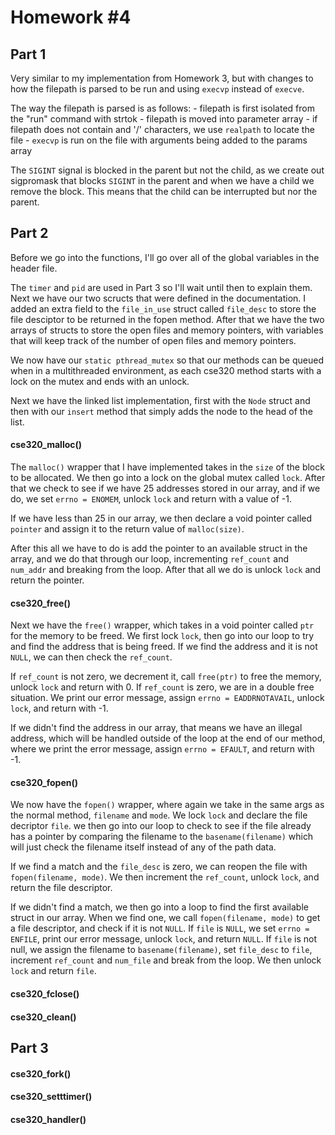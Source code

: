 # Homework #4

## Part 1

Very similar to my implementation from Homework 3, but with changes to how the filepath is parsed to be run and using `execvp` instead of `execve`.

The way the filepath is parsed is as follows:
	- filepath is first isolated from the "run" command with strtok
	- filepath is moved into parameter array
	- if filepath does not contain and '/' characters, we use `realpath` to locate the file
	- `execvp` is run on the file with arguments being added to the params array
	
The `SIGINT` signal is blocked in the parent but not the child, as we create out sigpromask that blocks `SIGINT` in the parent and when we have a child we remove the block. This means that the child can be interrupted but nor the parent.

## Part 2

Before we go into the functions, I'll go over all of the global variables in the header file.

The `timer` and `pid` are used in Part 3 so I'll wait until then to explain them.
Next we have our two scructs that were defined in the documentation. I added an extra field to the `file_in_use` struct called `file_desc` to store the file desciptor to be returned in the fopen method.
After that we have the two arrays of structs to store the open files and memory pointers, with variables that will keep track of the number of open files and memory pointers.

We now have our `static pthread_mutex` so that our methods can be queued when in a multithreaded environment, as each cse320 method starts with a lock on the mutex and ends with an unlock.

Next we have the linked list implementation, first with the `Node` struct and then with our `insert` method that simply adds the node to the head of the list.

#### cse320_malloc()

The `malloc()` wrapper that I have implemented takes in the `size` of the block to be allocated. We then go into a lock on the global mutex called `lock`. After that we check to see if we have 25 addresses stored in our array, and if we do, we set `errno = ENOMEM`, unlock `lock` and return with a value of -1. 
	
If we have less than 25 in our array, we then declare a void pointer called `pointer` and assign it to the return value of `malloc(size)`. 

After this all we have to do is add the pointer to an available struct in the array, and we do that through our loop, incrementing `ref_count` and `num_addr` and breaking from the loop. After that all we do is unlock `lock` and return the pointer.

#### cse320_free()

Next we have the `free()` wrapper, which takes in a void pointer called `ptr` for the memory to be freed. We first lock `lock`, then go into our loop to try and find the address that is being freed. If we find the address and it is not `NULL`, we can then check the `ref_count`.

If `ref_count` is not zero, we decrement it, call `free(ptr)` to free the memory, unlock `lock` and return with 0. 
If `ref_count` is zero, we are in a double free situation. We print our error message, assign `errno = EADDRNOTAVAIL`, unlock `lock`, and return with -1. 

If we didn't find the address in our array, that means we have an illegal address, which will be handled outside of the loop at the end of our method, where we print the error message, assign `errno = EFAULT`, and return with -1.
	
#### cse320_fopen()

We now have the `fopen()` wrapper, where again we take in the same args as the normal method, `filename` and `mode`. We lock `lock` and declare the file decriptor `file`. we then go into our loop to check to see if the file already has a pointer by comparing the filename to the `basename(filename)` which will just check the filename itself instead of any of the path data. 

If we find a match and the `file_desc` is zero, we can reopen the file with `fopen(filename, mode)`. We then increment the `ref_count`, unlock `lock`, and return the file descriptor.

If we didn't find a match, we then go into a loop to find the first available struct in our array. When we find one, we call `fopen(filename, mode)` to get a file descriptor, and check if it is not `NULL`.
If `file` is `NULL`, we set `errno = ENFILE`, print our error message, unlock `lock`, and return `NULL`.
If `file` is not null, we assign the filename to `basename(filename)`, set `file_desc` to `file`, increment `ref_count` and `num_file` and break from the loop. We then unlock `lock` and return `file`.

#### cse320_fclose()



#### cse320_clean()



## Part 3

#### cse320_fork()



#### cse320_setttimer()



#### cse320_handler()

	
